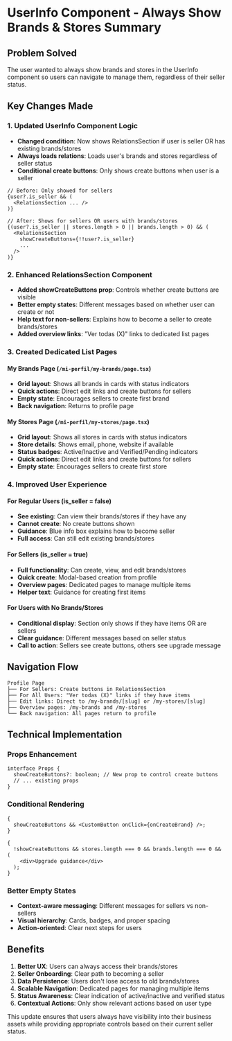 # UserInfo Component - Always Show Brands & Stores Summary

## Problem Solved

The user wanted to always show brands and stores in the UserInfo component so users can navigate to manage them, regardless of their seller status.

## Key Changes Made

### 1. Updated UserInfo Component Logic

- **Changed condition**: Now shows RelationsSection if user is seller OR has existing brands/stores
- **Always loads relations**: Loads user's brands and stores regardless of seller status
- **Conditional create buttons**: Only shows create buttons when user is a seller

```tsx
// Before: Only showed for sellers
{user?.is_seller && (
  <RelationsSection ... />
)}

// After: Shows for sellers OR users with brands/stores
{(user?.is_seller || stores.length > 0 || brands.length > 0) && (
  <RelationsSection
    showCreateButtons={!!user?.is_seller}
    ...
  />
)}
```

### 2. Enhanced RelationsSection Component

- **Added showCreateButtons prop**: Controls whether create buttons are visible
- **Better empty states**: Different messages based on whether user can create or not
- **Help text for non-sellers**: Explains how to become a seller to create brands/stores
- **Added overview links**: "Ver todas (X)" links to dedicated list pages

### 3. Created Dedicated List Pages

#### My Brands Page (`/mi-perfil/my-brands/page.tsx`)

- **Grid layout**: Shows all brands in cards with status indicators
- **Quick actions**: Direct edit links and create buttons for sellers
- **Empty state**: Encourages sellers to create first brand
- **Back navigation**: Returns to profile page

#### My Stores Page (`/mi-perfil/my-stores/page.tsx`)

- **Grid layout**: Shows all stores in cards with status indicators
- **Store details**: Shows email, phone, website if available
- **Status badges**: Active/Inactive and Verified/Pending indicators
- **Quick actions**: Direct edit links and create buttons for sellers
- **Empty state**: Encourages sellers to create first store

### 4. Improved User Experience

#### For Regular Users (is_seller = false)

- **See existing**: Can view their brands/stores if they have any
- **Cannot create**: No create buttons shown
- **Guidance**: Blue info box explains how to become seller
- **Full access**: Can still edit existing brands/stores

#### For Sellers (is_seller = true)

- **Full functionality**: Can create, view, and edit brands/stores
- **Quick create**: Modal-based creation from profile
- **Overview pages**: Dedicated pages to manage multiple items
- **Helper text**: Guidance for creating first items

#### For Users with No Brands/Stores

- **Conditional display**: Section only shows if they have items OR are sellers
- **Clear guidance**: Different messages based on seller status
- **Call to action**: Sellers see create buttons, others see upgrade message

## Navigation Flow

```
Profile Page
├── For Sellers: Create buttons in RelationsSection
├── For All Users: "Ver todas (X)" links if they have items
├── Edit links: Direct to /my-brands/[slug] or /my-stores/[slug]
├── Overview pages: /my-brands and /my-stores
└── Back navigation: All pages return to profile
```

## Technical Implementation

### Props Enhancement

```tsx
interface Props {
  showCreateButtons?: boolean; // New prop to control create buttons
  // ... existing props
}
```

### Conditional Rendering

```tsx
{
  showCreateButtons && <CustomButton onClick={onCreateBrand} />;
}

{
  !showCreateButtons && stores.length === 0 && brands.length === 0 && (
    <div>Upgrade guidance</div>
  );
}
```

### Better Empty States

- **Context-aware messaging**: Different messages for sellers vs non-sellers
- **Visual hierarchy**: Cards, badges, and proper spacing
- **Action-oriented**: Clear next steps for users

## Benefits

1. **Better UX**: Users can always access their brands/stores
2. **Seller Onboarding**: Clear path to becoming a seller
3. **Data Persistence**: Users don't lose access to old brands/stores
4. **Scalable Navigation**: Dedicated pages for managing multiple items
5. **Status Awareness**: Clear indication of active/inactive and verified status
6. **Contextual Actions**: Only show relevant actions based on user type

This update ensures that users always have visibility into their business assets while providing appropriate controls based on their current seller status.
